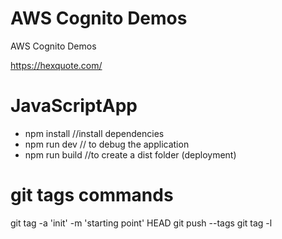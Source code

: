 # AWS Cognito Demos

AWS Cognito Demos


https://hexquote.com/


# JavaScriptApp

-   npm install //install dependencies
-   npm run dev  // to debug the application
-   npm run build //to create a dist folder (deployment)



# git tags commands
git tag -a 'init' -m 'starting point' HEAD
git push --tags
git tag -l





